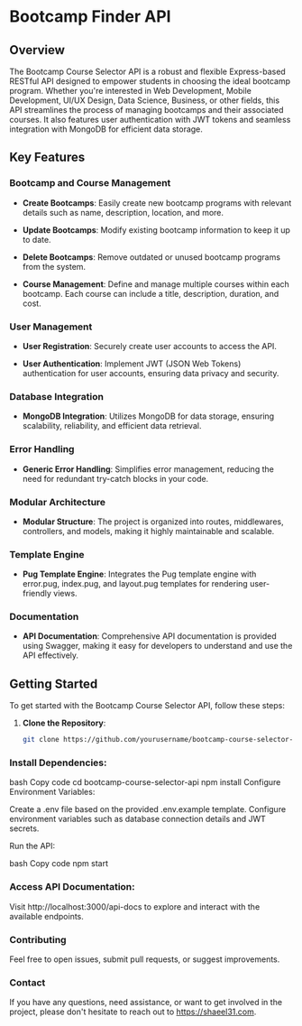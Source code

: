 # Bootcamp Finder API

## Overview

The Bootcamp Course Selector API is a robust and flexible Express-based RESTful API designed to empower students in choosing the ideal bootcamp program. Whether you're interested in Web Development, Mobile Development, UI/UX Design, Data Science, Business, or other fields, this API streamlines the process of managing bootcamps and their associated courses. It also features user authentication with JWT tokens and seamless integration with MongoDB for efficient data storage.

## Key Features

### Bootcamp and Course Management

- **Create Bootcamps**: Easily create new bootcamp programs with relevant details such as name, description, location, and more.

- **Update Bootcamps**: Modify existing bootcamp information to keep it up to date.

- **Delete Bootcamps**: Remove outdated or unused bootcamp programs from the system.

- **Course Management**: Define and manage multiple courses within each bootcamp. Each course can include a title, description, duration, and cost.

### User Management

- **User Registration**: Securely create user accounts to access the API.

- **User Authentication**: Implement JWT (JSON Web Tokens) authentication for user accounts, ensuring data privacy and security.

### Database Integration

- **MongoDB Integration**: Utilizes MongoDB for data storage, ensuring scalability, reliability, and efficient data retrieval.

### Error Handling

- **Generic Error Handling**: Simplifies error management, reducing the need for redundant try-catch blocks in your code.

### Modular Architecture

- **Modular Structure**: The project is organized into routes, middlewares, controllers, and models, making it highly maintainable and scalable.

### Template Engine

- **Pug Template Engine**: Integrates the Pug template engine with error.pug, index.pug, and layout.pug templates for rendering user-friendly views.

### Documentation

- **API Documentation**: Comprehensive API documentation is provided using Swagger, making it easy for developers to understand and use the API effectively.

## Getting Started

To get started with the Bootcamp Course Selector API, follow these steps:

1. **Clone the Repository**:

   ```bash
   git clone https://github.com/yourusername/bootcamp-course-selector-api.git

### Install Dependencies:

bash
Copy code
cd bootcamp-course-selector-api
npm install
Configure Environment Variables:

Create a .env file based on the provided .env.example template. Configure environment variables such as database connection details and JWT secrets.

Run the API:

bash
Copy code
npm start
### Access API Documentation:

Visit http://localhost:3000/api-docs to explore and interact with the available endpoints.

### Contributing
Feel free to open issues, submit pull requests, or suggest improvements.



### Contact
If you have any questions, need assistance, or want to get involved in the project, please don't hesitate to reach out to https://shaeel31.com.
